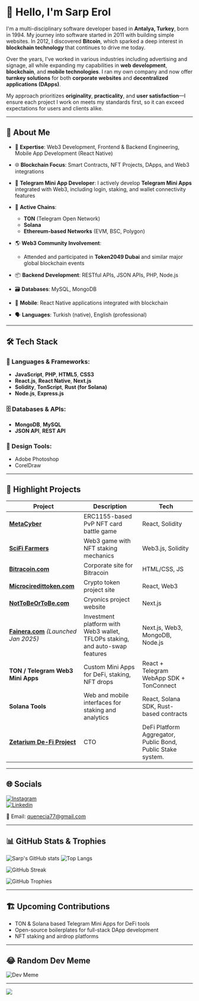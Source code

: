 # 👋 Hello, I'm Sarp Erol

I'm a multi-disciplinary software developer based in **Antalya, Turkey**, born in 1994. My journey into software started in 2011 with building simple websites. In 2012, I discovered **Bitcoin**, which sparked a deep interest in **blockchain technology** that continues to drive me today.

Over the years, I've worked in various industries including advertising and signage, all while expanding my capabilities in **web development**, **blockchain**, and **mobile technologies**. I ran my own company and now offer **turnkey solutions** for both **corporate websites** and **decentralized applications (DApps)**.

My approach prioritizes **originality**, **practicality**, and **user satisfaction**—I ensure each project I work on meets my standards first, so it can exceed expectations for users and clients alike.

---

## 💼 About Me

- 🧠 **Expertise**: Web3 Development, Frontend & Backend Engineering, Mobile App Development (React Native)
- 🌐 **Blockchain Focus**: Smart Contracts, NFT Projects, DApps, and Web3 integrations
- 💬 **Telegram Mini App Developer**: I actively develop **Telegram Mini Apps** integrated with Web3, including login, staking, and wallet connectivity features
- 🧱 **Active Chains**:  
  - **TON** (Telegram Open Network)  
  - **Solana**  
  - **Ethereum-based Networks** (EVM, BSC, Polygon)

- 🌎 **Web3 Community Involvement**:  
  - Attended and participated in **Token2049 Dubai** and similar major global blockchain events

- 📦 **Backend Development**: RESTful APIs, JSON APIs, PHP, Node.js
- 🗃️ **Databases**: MySQL, MongoDB
- 📱 **Mobile**: React Native applications integrated with blockchain
- 🗣️ **Languages**: Turkish (native), English (professional)

---

## 🛠️ Tech Stack

### 🔧 Languages & Frameworks:
- **JavaScript**, **PHP**, **HTML5**, **CSS3**
- **React.js**, **React Native**, **Next.js**
- **Solidity**, **TonScript**, **Rust (for Solana)**  
- **Node.js**, **Express.js**

### 🗄️ Databases & APIs:
- **MongoDB**, **MySQL**
- **JSON API**, **REST API**

### 🎨 Design Tools:
- Adobe Photoshop
- CorelDraw

---

## 🚀 Highlight Projects

| Project | Description | Tech |
|--------|-------------|------|
| [**MetaCyber**](https://github.com/sarp07/NewNFT-CardGame) | ERC1155-based PvP NFT card battle game | React, Solidity |
| [**SciFi Farmers**](https://github.com/sarp07/FarmerGame) | Web3 game with NFT staking mechanics | Web3.js, Solidity |
| [**Bitracoin.com**](https://github.com/BITRATECH/Bitracoin.com) | Corporate site for Bitracoin | HTML/CSS, JS |
| [**Microciredittoken.com**](https://microcredittoken.com) | Crypto token project site | React, Web3 |
| [**NotToBeOrToBe.com**](https://nottobeortobe.com) | Cryonics project website | Next.js |
| [**Fainera.com**](https://fainera.com) *(Launched Jan 2025)* | Investment platform with Web3 wallet, TFLOPs staking, and auto-swap features | Next.js, Web3, MongoDB, Node.js |
| **TON / Telegram Web3 Mini Apps** | Custom Mini Apps for DeFi, staking, NFT drops | React + Telegram WebApp SDK + TonConnect |
| **Solana Tools** | Web and mobile interfaces for staking and analytics | React, Solana SDK, Rust-based contracts |
| [**Zetarium De-Fi Project**](https://www.zetarium.world/) | CTO | DeFi Platform Aggregator, Public Bond, Public Stake system. | 

---

## 🌐 Socials

[![Instagram](https://img.shields.io/badge/Instagram-%23E4405F.svg?logo=Instagram&logoColor=white)](https://instagram.com/erlsarp)  
[![Linkedin](https://img.shields.io/badge/LinkedIn-blue?style=for-the-badge&logo=linkedin&logoColor=white)](https://www.linkedin.com/in/sarp-erol)

📧 Email: [quenecia77@gmail.com](mailto:quenecia77@gmail.com)

---

## 📊 GitHub Stats & Trophies

![Sarp's GitHub stats](https://github-readme-stats.vercel.app/api?username=sarp07&show_icons=true&theme=radical)
![Top Langs](https://github-readme-stats.vercel.app/api/top-langs/?username=sarp07&layout=compact&theme=tokyonight)

![GitHub Streak](https://github-readme-streak-stats.herokuapp.com/?user=sarp07&theme=dark)

![GitHub Trophies](https://github-profile-trophy.vercel.app/?username=sarp07&theme=gruvbox)

---

## 🏗️ Upcoming Contributions

- TON & Solana based Telegram Mini Apps for DeFi tools
- Open-source boilerplates for full-stack DApp development
- NFT staking and airdrop platforms

---

## 😂 Random Dev Meme

![Dev Meme](https://random-memer.herokuapp.com/)

---

[![](https://visitcount.itsvg.in/api?id=sarp07&icon=0&color=0)](https://visitcount.itsvg.in)

<!-- Proudly created with GPRM (https://gprm.itsvg.in) -->
